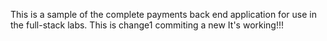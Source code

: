 This is a sample of the complete payments back end application for use in the full-stack labs.
This is change1
commiting a new
It's working!!!
